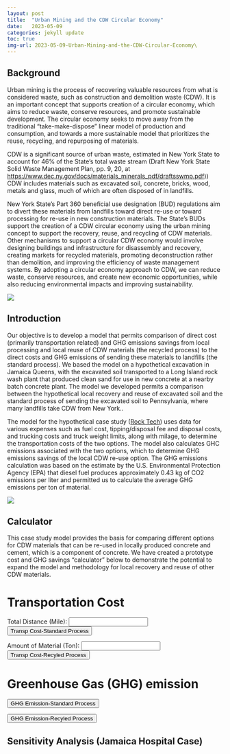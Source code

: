 ```yaml
---
layout: post
title:  "Urban Mining and the CDW Circular Economy"
date:   2023-05-09
categories: jekyll update
toc: true
img-url: 2023-05-09-Urban-Mining-and-the-CDW-Circular-Economy\
---
```


## Background

Urban mining is the process of recovering valuable resources from what is considered waste, such as construction and demolition waste (CDW). It is an important concept that supports creation of a circular economy, which aims to reduce waste, conserve resources, and promote sustainable development. The circular economy seeks to move away from the traditional “take-make-dispose” linear model of production and consumption, and towards a more sustainable model that prioritizes the reuse, recycling, and repurposing of materials.

CDW is a significant source of urban waste, estimated in New York State to account for 46% of the State’s total waste stream (Draft New York State Solid Waste Management Plan, pp. 9, 20, at <a href="https://www.dec.ny.gov/docs/materials_minerals_pdf/draftsswmp.pdf">https://www.dec.ny.gov/docs/materials_minerals_pdf/draftsswmp.pdf)</a>) CDW includes materials such as excavated soil, concrete, bricks, wood, metals and
glass, much of which are often disposed of in landfills.

New York State’s Part 360 beneficial use designation (BUD) regulations aim to divert these materials from landfills toward direct re-use or toward processing for re-use in new construction materials. The State’s BUDs support the creation of a CDW circular economy using the urban mining concept to support the recovery, reuse, and recycling of CDW materials. Other mechanisms to support a circular CDW economy would involve designing buildings and infrastructure for disassembly and recovery, creating markets for recycled materials, promoting deconstruction rather than demolition, and improving the efficiency of waste management systems. By adopting a circular economy approach to CDW, we can reduce waste, conserve resources, and create new economic opportunities, while also reducing environmental impacts and improving sustainability.

<div class="blog-only-image" style="margin-bottom: 20px;">
    <img src="{{ site.blog-img-url }}{{ page.img-url }}Constructions.png">
</div>


## Introduction


Our objective is to develop a model that permits comparison of direct cost (primarily transportation related) and GHG emissions savings from local processing and local reuse of CDW materials (the recycled process) to the direct costs and GHG emissions of sending these materials to landfills (the standard process). We based the model on a hypothetical excavation in Jamaica Queens, with the excavated soil transported to a Long Island rock wash plant that produced clean sand for use in new concrete at a nearby batch concrete plant. The model we developed permits a comparison between the hypothetical local recovery and reuse of excavated soil and the standard process of sending the excavated soil to Pennsylvania, where many landfills take CDW from New
York..

The model for the hypothetical case study (<a href="https://docs.google.com/spreadsheets/d/1439GZQQ7Zko0tlztk9GlA12wQrmT_APnIGqUQmlOEc4/edit#gid=416468233">Rock Tech</a>) uses data for various expenses such as fuel cost, tipping/disposal fee and disposal costs, and trucking costs and truck weight limits, along with milage, to determine the transportation costs of the two options. The model also calculates GHC emissions associated with the two options, which to determine GHG emissions savings of the local CDW re-use option. The GHG emissions calculation was based on the estimate by the U.S. Environmental Protection Agency (EPA) that diesel fuel produces approximately 0.43 kg of CO2 emissions per liter and permitted us to calculate the average GHG emissions per ton of material.

<div class="blog-only-image">
    <img src="{{ site.blog-img-url }}{{ page.img-url }}Truck.png">
</div>


## Calculator

This case study model provides the basis for comparing different options for CDW
materials that can be re-used in locally produced concrete and cement, which is a
component of concrete. We have created a prototype cost and GHG savings
“calculator” below to demonstrate the potential to expand the model and methodology for local recovery and reuse of other CDW materials.

# Transportation Cost

<label for="input-box-dis">Total Distance (Mile):</label>
<input type="text" id="input-box-dis" name="number">
<button onclick="calculate_transp_cost()">Transp Cost-Standard Process</button> 
<p id="result_total_cost_standard"></p>

<label for="input-box-amt">Amount of Material (Ton):</label>
<input type="text" id="input-box-amt" name="number">
<button onclick="calculate_transp_cost()">Transp Cost-Recyled Process</button>
<p id="result_total_cost_recycled"></p>

<script>
  function calculate_transp_cost() {
    // Get a reference to the input box
    const inputBox1 = document.getElementById("input-box-dis");
    const inputBox2 = document.getElementById("input-box-amt");

    // Retrieve the value of the input box
    const dis = inputBox1.value;
    const amt = inputBox2.value;

    // Process the input using a formula
    const total_transp_cost_standard = dis/4*3.4*Math.ceil(amt/22,0)+amt*12+amt*44+Math.ceil(amt/22,0)*(dis/30)*100;
    // const avg_transp_cost_standard = total_transp_cost_standard/amt;
    const total_transp_cost_recycled = dis/3.5*3.4*Math.ceil(amt/40,0)+amt*10+Math.ceil(amt/40,0)*dis/25*100;
    // const avg_total_transp_cost_recycled = total_transp_cost_recycled/amt

    // Output the result to the user

    const result_total_cost_standard = document.getElementById("result_total_cost_standard");
    result_total_cost_standard.textContent = `The total transportation cost in standard process is $${total_transp_cost_standard}.`;
    
    const result_total_cost_recycled = document.getElementById("result_total_cost_recycled");
    result_total_cost_recycled.textContent = `The total transportation cost in recycled process is $${total_transp_cost_recycled}.`;
  }

</script>

# Greenhouse Gas (GHG) emission

<button onclick="calculate_emission()">GHG Emission-Standard Process</button> 
<p id="result_emission_standard"></p>

<button onclick="calculate_emission()">GHG Emission-Recyled Process</button>
<p id="result_emission_recycled"></p>

<script>
  function calculate_emission() {
    // Get a reference to the input box
    const inputBox1 = document.getElementById("input-box-dis");
    const inputBox2 = document.getElementById("input-box-amt");

    // Retrieve the value of the input box
    const dis = inputBox1.value;
    const amt = inputBox2.value;

    // Process the input using a formula
    const total_emission_standard = Math.ceil(amt/22,0)*dis/4*1.62772;
    // const avg_transp_cost_standard = total_transp_cost_standard/amt;
    const total_emission_recycled = Math.ceil(amt/40,0)*dis/3.5*1.62772;
    // const avg_total_transp_cost_recycled = total_transp_cost_recycled/amt

    // Output the result to the user

    const result_emission_standard = document.getElementById("result_emission_standard");
    result_emission_standard.textContent = `The total GHG emission in standard process is ${total_emission_standard} Kg.`;
    
    const result_emission_recycled = document.getElementById("result_emission_recycled");
    result_emission_recycled.textContent = `The total GHG emission in recycled process is ${total_emission_recycled} Kg.`;
  }

</script>

## Sensitivity Analysis (Jamaica Hospital Case)
